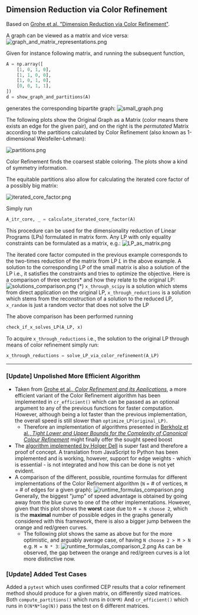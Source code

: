 ## Dimension Reduction via Color Refinement

Based on [Grohe et al. "Dimension Reduction via Color Refinement"](https://arxiv.org/pdf/1307.5697.pdf). 

A graph can be viewed as a matrix and vice versa:
![graph_and_matrix_representations.png](imgs/graph_and_matrix_representations.png)

Given for instance following matrix, and running the subsequent function,

```python
A = np.array([
    [1, 0, 1, 0],
    [1, 1, 0, 0],
    [1, 0, 1, 0],
    [0, 0, 1, 1],
])
d = show_graph_and_partitions(A)
```

generates the corresponding bipartite graph:
![small_graph.png](imgs/small_graph.png)

The following plots show the Original Graph as a Matrix (color means there exists an edge for the given pair), and on the right is the *permutated* Matrix according to the partitions calculated by Color Refinement (also known as 1-dimensional Weisfeiler-Lehman):

![partitions.png](imgs/partitions.png)

Color Refinement finds the coarsest stable coloring. The plots show a kind of symmetry information.

The equitable partitions also allow for calculating the iterated core factor of a possibly big matrix:

![iterated_core_factor.png](imgs/iterated_core_factor.png)

Simply run

```python
A_itr_core, _ = calculate_iterated_core_factor(A) 
```

This procedure can be used for the dimensionality reduction of Linear Programs (LPs) formulated in matrix form. Any LP with only equality constraints can be formulated as a matrix, e.g.:
![LP_as_matrix.png](imgs/LP_as_matrix.png)

The iterated core factor computed in the previous example corresponds to the two-times reduction of the matrix from LP *L* in the above example. A solution to the corresponding LP of the small matrix is also a solution of the LP i.e., it satisfies the constraints and tries to optimize the objective. Here is a comparison of three vectors* and how they relate to the original LP: 
![solutions_comparison.png](imgs/solutions_comparison.png)
(*) `x_through_scipy` is a solution which stems from direct application on the original LP, `x_through_reductions` is a solution which stems from the reconstruction of a solution to the reduced LP, `x_random` is just a random vector that does not solve the LP

The above comparison has been performed running

````python
check_if_x_solves_LP(A_LP, x)
````

To acquire `x_through_reductions` i.e., the solution to the original LP through means of color refinement simply run:

```python
x_through_reductions = solve_LP_via_color_refinement(A_LP)
```

---

### [Update] Unpolished More Efficient Algorithm

* Taken from [Grohe et al., *Color Refinement and its Applications*](https://pdfs.semanticscholar.org/0510/efb45779e13c0991354f3f07bbfdfe2caa88.pdf?_ga=2.255072776.1891705782.1594825551-1423594318.1594825551), a more efficient variant of the Color Refinement algorithm has been implemented in `cr_efficient()` which can be passed as an optional argument to any of the previous functions for faster computation. However, although being a lot faster than the previous implementation, the overall speed is still slower than `optimize_LP(original_LP)`.
  * Therefore an implementation of algorithms presented in [Berkholz et al., *Tight Lower and Upper Bounds for the Complexity of Canonical Colour Refinement*](https://arxiv.org/pdf/1509.08251.pdf) might finally offer the sought speed boost
* The [algorithm implemented by Holger Dell](https://github.com/holgerdell/color-refinement) is super fast and therefore a proof of concept. A translation from JavaScript to Python has been implemented and is working, however, support for edge weights - which is essential - is not integrated and how this can be done is not yet evident.
* A comparison of the different, possible, rountime formulas for different implementations of the Color Refinement algorithm (`N` = # of vertices, `M` = # of edges for a given graph):
  ![runtime_formulas_comparison.png](imgs/runtime_formulas_comparison.png)
  Generally, the biggest "jump" of speed advantage is obtained by going away from the blue curve to one of the other implementations. However, given that this plot shows the **worst** case due to `M = N choose 2`, which is the **maximal** number of possible edges in the graphs generally considered with this framework, there is also a bigger jump between the orange and red/green curves.  
  * The following plot shows the same as above but for the more optimistic, and arguably average case, of having `N choose 2 > M > N` e.g. `M = N * 3`:
    ![runtime_formulas_comparison_2.png](imgs/runtime_formulas_comparison_2.png)
    As can be observed, the gap between the orange and red/green curves is a lot more distinctive now. 

### [Update] Added Test Cases

Added a `pytest` which uses confirmed CEP results that a color refinement method should produce for a given matrix, on differently sized matrices.
Both `compute_partitions()` which runs in `O(N*M)` 
And `cr_efficient()` which runs in `O(N*N*log(N))`
pass the test on 6 different matrices.